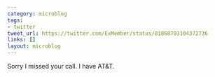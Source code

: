 ```yaml
---
category: microblog
tags:
- twitter
tweet_url: https://twitter.com/ExMember/status/81868703104372736
links: []
layout: microblog
---
```

Sorry I missed your call. I have AT&T.
